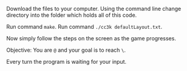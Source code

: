Download the files to your computer. Using the command line change directory into the folder which holds all of this code. 

Run command `make`.
Run command `./cc3k defaultLayout.txt`.

Now simply follow the steps on the screen as the game progresses.

Objective: You are `@` and your goal is to reach `\`.

Every turn the program is waiting for your input.
